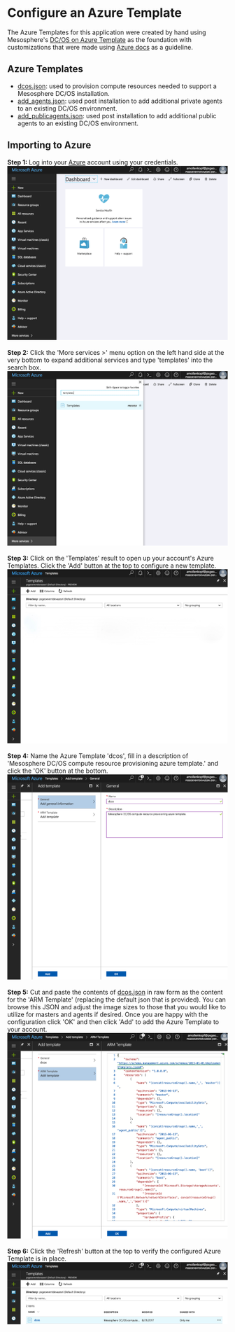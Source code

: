 # Configure an Azure Template

The Azure Templates for this application were created by hand using Mesosphere's [DC/OS on Azure Template](https://downloads.dcos.io/dcos/stable/azure.html) as the foundation with customizations that were made using [Azure docs](https://azure.microsoft.com/en-us/resources/templates/) as a guideline.<br>

## Azure Templates
- [dcos.json](dcos.json): used to provision compute resources needed to support a Mesosphere DC/OS installation.
- [add_agents.json](add_agents.json): used post installation to add additional private agents to an existing DC/OS environment.
- [add_publicagents.json](add_publicagents.json): used post installation to add additional public agents to an existing DC/OS environment.

## Importing to Azure
<b>Step 1:</b> Log into your [Azure](http://portal.azure.com) account using your credentials.<br>
<img src="01.png">
<br><br><b>Step 2:</b> Click the 'More services >' menu option on the left hand side at the very bottom to expand additional services and type 'templates' into the search box.<br>
<img src="02.png">
<br><br><b>Step 3:</b> Click on the 'Templates' result to open up your account's Azure Templates.  Click the 'Add' button at the top to configure a new template.<br>
<img src="03.png">
<br><br><b>Step 4:</b> Name the Azure Template 'dcos', fill in a description of 'Mesosphere DC/OS compute resource provisioning azure template.' and click the 'OK' button at the bottom.<br>
<img src="04.png">
<br><br><b>Step 5:</b> Cut and paste the contents of [dcos.json](dcos.json) in raw form as the content for the 'ARM Template' (replacing the default json that is provided).  You can browse this JSON and adjust the image sizes to those that you would like to utilize for masters and agents if desired.  Once you are happy with the configuration click 'OK' and then click 'Add' to add the Azure Template to your account.
<img src="05.png">
<br><br><b>Step 6:</b> Click the 'Refresh' button at the top to verify the configured Azure Template is in place.
<img src="06.png"><br>





